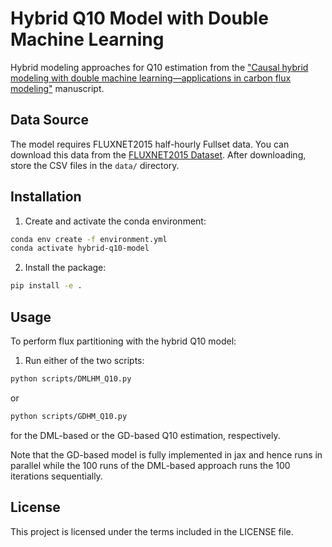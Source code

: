 # Hybrid Q10 Model with Double Machine Learning

Hybrid modeling approaches for Q10 estimation from the ["Causal hybrid modeling with double machine learning—applications in carbon flux modeling"](https://iopscience.iop.org/article/10.1088/2632-2153/ad5a60) manuscript.

## Data Source

The model requires FLUXNET2015 half-hourly Fullset data. You can download this data from the [FLUXNET2015 Dataset](https://fluxnet.org/data/fluxnet2015-dataset/). After downloading, store the CSV files in the `data/` directory.

## Installation

1. Create and activate the conda environment:
```bash
conda env create -f environment.yml
conda activate hybrid-q10-model
```

2. Install the package:
```bash
pip install -e .
```

## Usage

To perform flux partitioning with the hybrid Q10 model:

1. Run either of the two scripts:
```bash
python scripts/DMLHM_Q10.py
```

or

```bash
python scripts/GDHM_Q10.py
```

for the DML-based or the GD-based Q10 estimation, respectively.

Note that the GD-based model is fully implemented in jax and hence runs in parallel while the 100 runs of the DML-based approach runs the 100 iterations sequentially.

## License

This project is licensed under the terms included in the LICENSE file. 